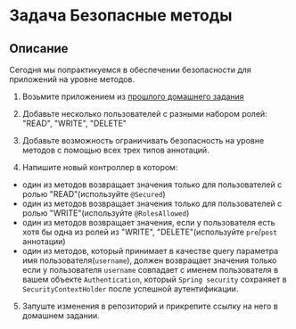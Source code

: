 # Задача Безопасные методы

## Описание

Сегодня мы попрактикуемся в обеспечении безопасности для приложений на уровне методов.

1. Возьмите приложением из [прошлого домашнего задания](https://github.com/cat0cat/SQL_Hibernate/tree/security)

2. Добавьте несколько пользователей с разными набором ролей: "READ", "WRITE", "DELETE"

3. Добавьте возможность ограничивать безопасность на уровне методов с помощью всех трех типов аннотаций.

4. Напишите новый контроллер в котором:
- один из методов возвращает значения только для пользователей с ролью "READ"(используйте `@Secured`)
- один из методов возвращает значения только для пользователей с ролью "WRITE"(используйте `@RolesAllowed`)
- один из методов возвращает значения, если у пользователя есть хотя бы одна из ролей из "WRITE", "DELETE"(используйте `pre`/`post` аннотации)
- один из методов, который принимает в качестве query параметра имя пользователя(`username`), должен возвращает значения только если у пользователя `username` совпадает с именем пользователя в вашем объекте `Authentication`, который `Spring security` сохраняет в `SecurityContextHolder` после успешной аутентификации.

5. Запуште изменения в репозиторий и прикрепите ссылку на него в домашнем задании.